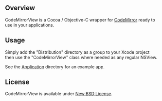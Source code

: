 Overview
--------

CodeMirrorView is a Cocoa / Objective-C wrapper for [CodeMirror](http://codemirror.net/) ready to use in your applications.

Usage
-----

Simply add the "Distribution" directory as a group to your Xcode project then use the "CodeMirrorView" class where needed as any regular NSView.

See the [Application](Application) directory for an example app.

License
-------

CodeMirrorView is available under [New BSD License](LICENSE).
